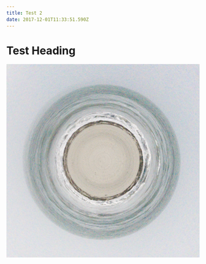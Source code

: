 ```yaml
---
title: Test 2
date: 2017-12-01T11:33:51.590Z
---
```


# Test Heading

![a wierd beach](/img/uploads/img_1835.jpeg)

